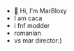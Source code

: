 - 👋 Hi, I’m MarBloxy
- I am caca
- i fnf modder
- romanian
- vs mar director:)

<!---
marbloxy/marbloxy is a ✨ special ✨ repository because its `aboutme.md` (this file) appears on your GitHub profile.
You can click the Preview link to take a look at your changes.
--->
